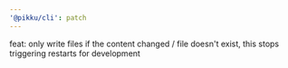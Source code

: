 ```yaml
---
'@pikku/cli': patch
---
```


feat: only write files if the content changed / file doesn't exist, this stops triggering restarts for development
